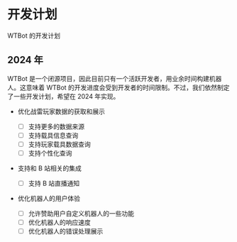 # 开发计划

WTBot 的开发计划

## 2024 年

WTBot 是一个闭源项目，因此目前只有一个活跃开发者，用业余时间构建机器人。这意味着 WTBot 的开发进度会受到开发者的时间限制。不过，我们依然制定了一些开发计划，希望在 2024 年实现。

- 优化战雷玩家数据的获取和展示

  - [ ] 支持更多的数据来源
  - [ ] 支持载具信息查询
  - [ ] 支持玩家载具数据查询
  - [ ] 支持个性化查询

- 支持和 B 站相关的集成

  - [ ] 支持 B 站直播通知

- 优化机器人的用户体验

  - [ ] 允许赞助用户自定义机器人的一些功能
  - [ ] 优化机器人的响应速度
  - [ ] 优化机器人的错误处理展示
